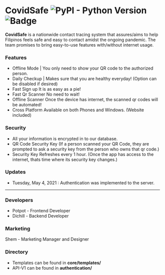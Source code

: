 # CovidSafe <img alt="PyPI - Python Version" src="https://img.shields.io/pypi/pyversions/Django"> <img alt="Badge" src="https://img.shields.io/badge/Covid-Safe-blue">
**CovidSafe** is a nationwide contact tracing system that assures/aims to help Filipinos feels safe and easy to contact amidst the ongoing pandemic. The team promises to bring
easy-to-use features with/without internet usage.

### Features
* Offline Mode | You only need to show your QR code to the authorized person.
* Daily Checkup | Makes sure that you are healthy everyday! (Option can be disabled if desired)
* Fast Sign up It is as easy as a pie!
* Fast Qr Scanner No need to wait! 
* Offline Scanner Once the device has internet, the scanned qr codes will be automated!
* Cross Platform Available on both Phones and Windows. (Website included)

### Security
* All your information is encrypted in to our database.
* QR Code Security Key (If a person scanned your QR Code, they are prompted to ask a security key from the person who owns that qr code.)
* Security Key Refreshes every 1 hour. (Once the app has access to the internet, thats time where its security key changes.)

### Updates
* Tuesday, May 4, 2021 : Authentication was implemented to the server.

<hr>

### Developers
* Potpot - Frontend Developer
* Dichill - Backend Developer

### Marketing
Shem - Marketing Manager and Designer

### Directory
* Templates can be found in **core/templates/**
* API-V1 can be found in **authentication/**
